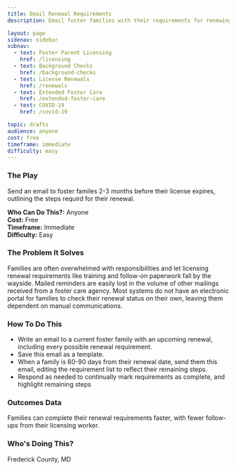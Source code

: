 ```yaml
---
title: Email Renewal Requirements
description: Email foster families with their requirements for renewing their license for greater engagement.

layout: page
sidenav: sidebar
subnav:
  - text: Foster Parent Licensing
    href: /licensing
  - text: Background Checks
    href: /background-checks
  - text: License Renewals
    href: /renewals
  - text: Extended Foster Care
    href: /extended-foster-care
  - text: COVID-19
    href: /covid-19

topic: drafts
audience: anyone
cost: free
timeframe: immediate
difficulty: easy
---
```



### The Play

Send an email to foster familes 2-3 months before their license expires, outlining the steps requird for their renewal.

**Who Can Do This?:**
Anyone<br />
**Cost:**
Free<br />
**Timeframe:**
Immediate<br />
**Difficulty:**
Easy<br />

### The Problem It Solves

Families are often overwhelmed with responsibilities and let licensing renewal requirements like training and follow-on paperwork fall by the wayside. Mailed reminders are easily lost in the volume of other mailings received from a foster care agency. Most systems do not have an electronic portal for families to check their renewal status on their own, leaving them dependent on manual communications.

### How To Do This

* Write an email to a current foster family with an upcoming renewal, including every possible renewal requirement.
* Save this email as a template.
* When a family is 60-90 days from their renewal date, send them this email, editing the requirement list to reflect their remaining steps.
* Respond as needed to continually mark requirements as complete, and highlight remaining steps


### Outcomes Data

Families can complete their renewal requirements faster, with fewer follow-ups from their licensing worker.

### Who's Doing This?

Frederick County, MD